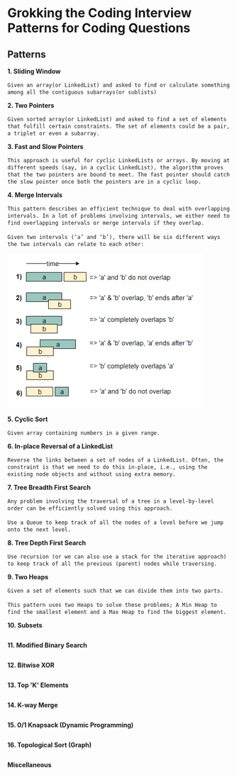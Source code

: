 # Grokking the Coding Interview Patterns for Coding Questions

## Patterns

**1. Sliding Window**
```
Given an array(or LinkedList) and asked to find or calculate something among all the contiguous subarrays(or sublists)
```

**2. Two Pointers**
```
Given sorted array(or LinkedList) and asked to find a set of elements that fulfill certain constraints. The set of elements could be a pair, a triplet or even a subarray.
```

**3. Fast and Slow Pointers**
```
This approach is useful for cyclic LinkedLists or arrays. By moving at different speeds (say, in a cyclic LinkedList), the algorithm proves that the two pointers are bound to meet. The fast pointer should catch the slow pointer once both the pointers are in a cyclic loop. 
```

**4. Merge Intervals**
```
This pattern describes an efficient technique to deal with overlapping intervals. In a lot of problems involving intervals, we either need to find overlapping intervals or merge intervals if they overlap.

Given two intervals (‘a’ and ‘b’), there will be six different ways the two intervals can relate to each other:
```
![Overlapping Intervals](https://github.com/zheng1073/Grokking-the-Coding-Interview-Patterns-for-Coding-Questions/blob/master/Pattern:%20Merge%20Intervals/6_OverlappingIntervals.PNG?raw=true)

**5. Cyclic Sort**
```
Given array containing numbers in a given range.
```

**6. In-place Reversal of a LinkedList**
```
Reverse the links between a set of nodes of a LinkedList. Often, the constraint is that we need to do this in-place, i.e., using the existing node objects and without using extra memory.
```

**7. Tree Breadth First Search**
```
Any problem involving the traversal of a tree in a level-by-level order can be efficiently solved using this approach. 

Use a Queue to keep track of all the nodes of a level before we jump onto the next level. 
```

**8. Tree Depth First Search**
```
Use recursion (or we can also use a stack for the iterative approach) to keep track of all the previous (parent) nodes while traversing.
```

**9. Two Heaps**
```
Given a set of elements such that we can divide them into two parts. 

This pattern uses two Heaps to solve these problems; A Min Heap to find the smallest element and a Max Heap to find the biggest element.
```

**10. Subsets**
```

```

**11. Modified Binary Search**
```

```

**12. Bitwise XOR**
```

```

**13. Top 'K' Elements**
```

```

**14. K-way Merge**
```

```

**15. 0/1 Knapsack (Dynamic Programming)**
```

```

**16. Topological Sort (Graph)**
```

```

**Miscellaneous**
```

```


